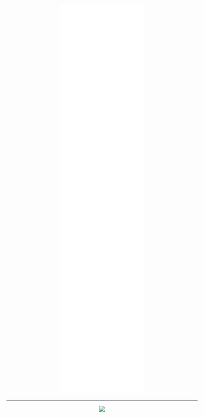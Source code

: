 <p align="center"><img src="/github-metrics.svg" alt="Metrics"></p>

---

<p align="center">
  <img src="https://i.ibb.co/805vZjz/banner.png" width="400" />
</p>
